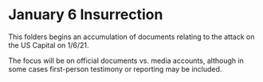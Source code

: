 # January 6 Insurrection

This folders begins an accumulation of documents relating to the attack on the US Capital on 1/6/21.

The focus will be on official documents vs. media accounts, although in some cases first-person testimony or reporting may be included.
